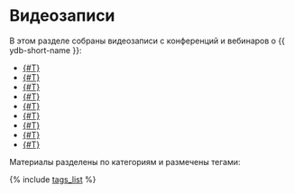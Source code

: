 # Видеозаписи

В этом разделе собраны видеозаписи с конференций и вебинаров о {{ ydb-short-name }}:

- [{#T}](videos/2025.md)
- [{#T}](videos/2024.md)
- [{#T}](videos/2023.md)
- [{#T}](videos/2022.md)
- [{#T}](videos/2021.md)
- [{#T}](videos/2020.md)
- [{#T}](videos/2019.md)
- [{#T}](videos/2018.md)
- [{#T}](videos/2017.md)

Материалы разделены по категориям и размечены тегами:

{% include [tags_list](./_includes/tags_list.md) %}
